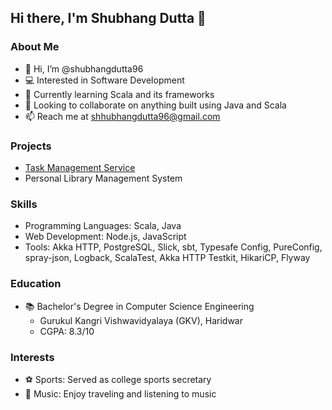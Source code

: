 ## Hi there, I'm Shubhang Dutta 👋

### About Me

- 👋 Hi, I’m @shubhangdutta96  
- 💻 Interested in Software Development
- 🌱 Currently learning Scala and its frameworks
- 💞 Looking to collaborate on anything built using Java and Scala
- 📫 Reach me at shhubhangdutta96@gmail.com

### Projects

- [Task Management Service](https://github.com/shubhangdutta96/management-service/tree/main)
- Personal Library Management System

### Skills

- Programming Languages: Scala, Java
- Web Development: Node.js, JavaScript
- Tools: Akka HTTP, PostgreSQL, Slick, sbt, Typesafe Config, PureConfig, spray-json, Logback, ScalaTest, Akka HTTP Testkit, HikariCP, Flyway

### Education

- 📚 Bachelor's Degree in Computer Science Engineering
  - Gurukul Kangri Vishwavidyalaya (GKV), Haridwar
  - CGPA: 8.3/10

### Interests

- ⚽ Sports: Served as college sports secretary
- 🎵 Music: Enjoy traveling and listening to music
